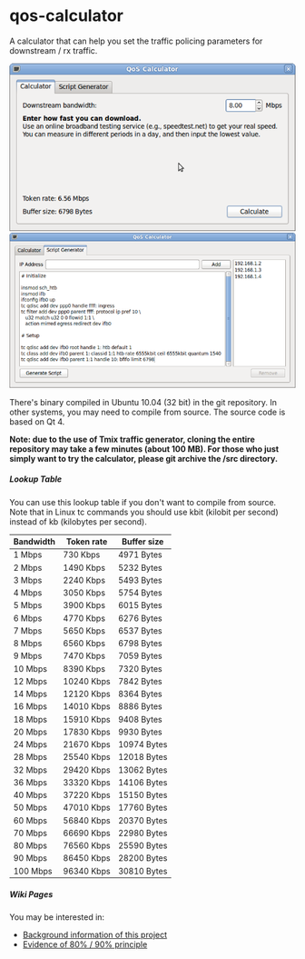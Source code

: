 # qos-calculator
A calculator that can help you set the traffic policing parameters for downstream / rx traffic.

<img src="https://github.com/windy32/qos-calculator/blob/master/web/calculator-page-1.png" />

<img src="https://github.com/windy32/qos-calculator/blob/master/web/calculator-page-2.png" />

There's binary compiled in Ubuntu 10.04 (32 bit) in the git repository. In other systems, you may need to compile from source. The source code is based on Qt 4.

**Note: due to the use of Tmix traffic generator, cloning the entire repository may take a few minutes (about 100 MB). For those who just simply want to try the calculator, please git archive the /src directory.**

##### Lookup Table #####

You can use this lookup table if you don't want to compile from source. Note that in Linux tc commands you should use kbit (kilobit per second) instead of kb (kilobytes per second).

| Bandwidth | Token rate | Buffer size |
| --------- | ---------- | ------------|
| 1 Mbps    | 730 Kbps   | 4971 Bytes  |
| 2 Mbps    | 1490 Kbps  | 5232 Bytes  |
| 3 Mbps    | 2240 Kbps  | 5493 Bytes  |
| 4 Mbps    | 3050 Kbps  | 5754 Bytes  |
| 5 Mbps    | 3900 Kbps  | 6015 Bytes  |
| 6 Mbps    | 4770 Kbps  | 6276 Bytes  |
| 7 Mbps    | 5650 Kbps  | 6537 Bytes  |
| 8 Mbps    | 6560 Kbps  | 6798 Bytes  |
| 9 Mbps    | 7470 Kbps  | 7059 Bytes  |
| 10 Mbps   | 8390 Kbps  | 7320 Bytes  |
| 12 Mbps   | 10240 Kbps | 7842 Bytes  |
| 14 Mbps   | 12120 Kbps | 8364 Bytes  |
| 16 Mbps   | 14010 Kbps | 8886 Bytes  |
| 18 Mbps   | 15910 Kbps | 9408 Bytes  |
| 20 Mbps   | 17830 Kbps | 9930 Bytes  |
| 24 Mbps   | 21670 Kbps | 10974 Bytes |
| 28 Mbps   | 25540 Kbps | 12018 Bytes |
| 32 Mbps   | 29420 Kbps | 13062 Bytes |
| 36 Mbps   | 33320 Kbps | 14106 Bytes |
| 40 Mbps   | 37220 Kbps | 15150 Bytes |
| 50 Mbps   | 47010 Kbps | 17760 Bytes |
| 60 Mbps   | 56840 Kbps | 20370 Bytes |
| 70 Mbps   | 66690 Kbps | 22980 Bytes |
| 80 Mbps   | 76560 Kbps | 25590 Bytes |
| 90 Mbps   | 86450 Kbps | 28200 Bytes |
| 100 Mbps  | 96340 Kbps | 30810 Bytes |

##### Wiki Pages #####

You may be interested in:

  * [Background information of this project](https://github.com/windy32/qos-calculator/wiki/Background-Information)
  * [Evidence of 80% / 90% principle](https://github.com/windy32/qos-calculator/wiki/Evidence-of-the-80%25---90%25-Principle)
